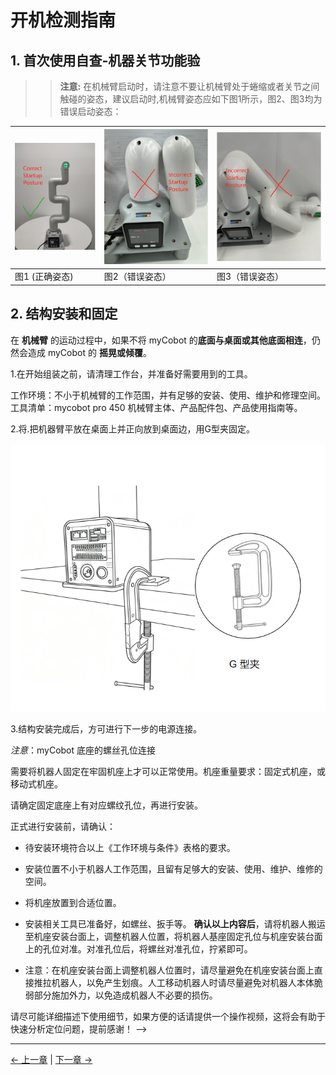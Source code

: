 # 开机检测指南

## 1. 首次使用自查-机器关节功能验

>> **注意:** 在机械臂启动时，请注意不要让机械臂处于蜷缩或者关节之间触碰的姿态，建议启动时,机械臂姿态应如下图1所示，图2、图3均为错误启动姿态：

| ![](../../resources/4-SupportAndService/9.Troubleshooting/9.images/check_1.png) | ![](../../resources/4-SupportAndService/9.Troubleshooting/9.images/check_2.png) |  ![](../../resources/4-SupportAndService/9.Troubleshooting/9.images/check_3.png)  |
|---------------|---------------|---------------|
| 图1 (正确姿态)     | 图2（错误姿态）     |  图3（错误姿态）      |

## 2. 结构安装和固定

在 **机械臂** 的运动过程中，如果不将 myCobot 的**底面与桌面或其他底面相连**，仍然会造成 myCobot 的 **摇晃或倾覆**。

1.在开始组装之前，请清理工作台，并准备好需要用到的工具。

  工作环境：不小于机械臂的工作范围，并有足够的安装、使用、维护和修理空间。
  工具清单：mycobot pro 450  机械臂主体、产品配件包、产品使用指南等。

2.将.把机器臂平放在桌面上并正向放到桌面边，用G型夹固定。   
<div align=center><img src="../../resources/2-BasicSettings/4-FirstInstallAndUse/安装.png"></div>    

3.结构安装完成后，方可进行下一步的电源连接。


*注意*：myCobot 底座的螺丝孔位连接

需要将机器人固定在牢固机座上才可以正常使用。机座重量要求：固定式机座，或移动式机座。

请确定固定底座上有对应螺纹孔位，再进行安装。

正式进行安装前，请确认：

* 待安装环境符合以上《工作环境与条件》表格的要求。
*  安装位置不小于机器人工作范围，且留有足够大的安装、使用、维护、维修的空间。
*  将机座放置到合适位置。
*  安装相关工具已准备好，如螺丝、扳手等。
  **确认以上内容后**，请将机器人搬运至机座安装台面上，调整机器人位置，将机器人基座固定孔位与机座安装台面上的孔位对准。对准孔位后，将螺丝对准孔位，拧紧即可。

* 注意：在机座安装台面上调整机器人位置时，请尽量避免在机座安装台面上直接推拉机器人，以免产生划痕。人工移动机器人时请尽量避免对机器人本体脆弱部分施加外力，以免造成机器人不必要的损伤。



请尽可能详细描述下使用细节，如果方便的话请提供一个操作视频，这将会有助于快速分析定位问题，提前感谢！ -->

---

[← 上一章](./4.2-ProductUnboxingGuide.md) | [下一章 →](../../3-FunctionsAndApplications/5-BasicApplication/README.md)
